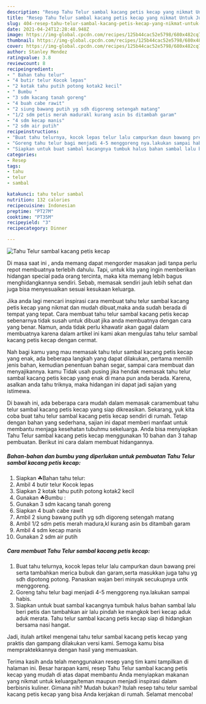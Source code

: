 ```yaml
---
description: "Resep Tahu Telur sambal kacang petis kecap yang nikmat Untuk Jualan"
title: "Resep Tahu Telur sambal kacang petis kecap yang nikmat Untuk Jualan"
slug: 404-resep-tahu-telur-sambal-kacang-petis-kecap-yang-nikmat-untuk-jualan
date: 2021-04-24T12:28:48.948Z
image: https://img-global.cpcdn.com/recipes/125b44cac52e5798/680x482cq70/tahu-telur-sambal-kacang-petis-kecap-foto-resep-utama.jpg
thumbnail: https://img-global.cpcdn.com/recipes/125b44cac52e5798/680x482cq70/tahu-telur-sambal-kacang-petis-kecap-foto-resep-utama.jpg
cover: https://img-global.cpcdn.com/recipes/125b44cac52e5798/680x482cq70/tahu-telur-sambal-kacang-petis-kecap-foto-resep-utama.jpg
author: Stanley Mendez
ratingvalue: 3.8
reviewcount: 8
recipeingredient:
- " Bahan tahu telur"
- "4 butir telur Kocok lepas"
- "2 kotak tahu putih potong kotak2 kecil"
- " Bumbu "
- "3 sdm kacang tanah goreng"
- "4 buah cabe rawit"
- "2 siung bawang putih yg sdh digoreng setengah matang"
- "1/2 sdm petis merah madurakl kurang asin bs ditambah garam"
- "4 sdm kecap manis"
- "2 sdm air putih"
recipeinstructions:
- "Buat tahu telurnya, kocok lepas telur lalu campurkan daun bawang prei serta tambahkan merica bubuk dan garam,serta masukkan juga tahu yg sdh dipotong potong. Panaskan wajan beri minyak secukupnya untk menggoreng."
- "Goreng tahu telur bagi menjadi 4-5 menggoreng nya.lakukan sampai habis."
- "Siapkan untuk buat sambal kacangnya tumbuk halus bahan sambal lalu beri petis dan tambahkan air lalu pindah ke mangkok beri kecap aduk aduk merata. Tahu telur sambal kacang petis kecap siap di hidangkan bersama nasi hangat."
categories:
- Resep
tags:
- tahu
- telur
- sambal

katakunci: tahu telur sambal 
nutrition: 132 calories
recipecuisine: Indonesian
preptime: "PT27M"
cooktime: "PT35M"
recipeyield: "3"
recipecategory: Dinner

---
```



![Tahu Telur sambal kacang petis kecap](https://img-global.cpcdn.com/recipes/125b44cac52e5798/680x482cq70/tahu-telur-sambal-kacang-petis-kecap-foto-resep-utama.jpg)

Di masa  saat ini , anda memang dapat mengorder masakan jadi tanpa perlu repot membuatnya terlebih dahulu. Tapi, untuk kita yang ingin memberikan hidangan special pada orang tercinta, maka kita memang lebih bagus menghidangkannya sendiri. Sebab, memasak sendiri jauh lebih sehat dan juga bisa menyesuaikan sesuai kesukaan keluarga.

Jika anda lagi mencari inspirasi cara membuat tahu telur sambal kacang petis kecap yang nikmat dan mudah dibuat,maka anda sudah berada di tempat yang tepat. Cara membuat tahu telur sambal kacang petis kecap  sebenarnya tidak susah untuk dibuat jika anda membuatnya dengan cara yang benar. Namun, anda tidak perlu khawatir akan gagal dalam membuatnya 
karena dalam artikel ini kami akan mengulas tahu telur sambal kacang petis kecap dengan cermat.  



Nah bagi kamu yang mau memasak tahu telur sambal kacang petis kecap yang enak, ada beberapa langkah yang dapat dilakukan, pertama memilih jenis bahan, kemudian penentuan bahan segar, sampai cara membuat dan menyajikannya. kamu Tidak usah pusing jika hendak memasak tahu telur sambal kacang petis kecap yang enak di mana pun anda berada. Karena, asalkan anda  tahu triknya, maka hidangan ini dapat jadi sajian yang istimewa.

Di bawah ini, ada beberapa cara mudah dalam memasak caramembuat tahu telur sambal kacang petis kecap yang siap dikreasikan. Sekarang, yuk kita coba buat tahu telur sambal kacang petis kecap sendiri di rumah. Tetap dengan bahan yang sederhana, sajian ini dapat memberi manfaat untuk membantu menjaga kesehatan tubuhmu sekeluarga. Anda bisa menyiapkan Tahu Telur sambal kacang petis kecap menggunakan 10 bahan dan 3 tahap pembuatan. Berikut ini cara dalam membuat hidangannya.

<!--inarticleads1-->

##### Bahan-bahan dan bumbu yang diperlukan untuk pembuatan Tahu Telur sambal kacang petis kecap:

1. Siapkan  ☘Bahan tahu telur:
1. Ambil 4 butir telur Kocok lepas
1. Siapkan 2 kotak tahu putih potong kotak2 kecil
1. Gunakan  ☘Bumbu :
1. Gunakan 3 sdm kacang tanah goreng
1. Siapkan 4 buah cabe rawit
1. Ambil 2 siung bawang putih yg sdh digoreng setengah matang
1. Ambil 1/2 sdm petis merah madura,kl kurang asin bs ditambah garam
1. Ambil 4 sdm kecap manis
1. Gunakan 2 sdm air putih




<!--inarticleads2-->

##### Cara membuat Tahu Telur sambal kacang petis kecap:

1. Buat tahu telurnya, kocok lepas telur lalu campurkan daun bawang prei serta tambahkan merica bubuk dan garam,serta masukkan juga tahu yg sdh dipotong potong. Panaskan wajan beri minyak secukupnya untk menggoreng.
1. Goreng tahu telur bagi menjadi 4-5 menggoreng nya.lakukan sampai habis.
1. Siapkan untuk buat sambal kacangnya tumbuk halus bahan sambal lalu beri petis dan tambahkan air lalu pindah ke mangkok beri kecap aduk aduk merata. Tahu telur sambal kacang petis kecap siap di hidangkan bersama nasi hangat.




Jadi, itulah artikel mengenai  tahu telur sambal kacang petis kecap  yang praktis dan gampang dilakukan versi kami. Semoga kamu bisa mempraktekkannya dengan hasil yang memuaskan. 

Terima kasih anda telah menggunakan resep yang tim kami tampilkan di halaman ini. Besar harapan kami, resep  Tahu Telur sambal kacang petis kecap yang mudah di atas dapat membantu Anda menyiapkan makanan yang nikmat untuk keluarga/teman maupun menjadi inspirasi dalam berbisnis kuliner. Gimana nih? Mudah bukan? Itulah resep tahu telur sambal kacang petis kecap yang bisa Anda kerjakan di rumah. Selamat mencoba!

